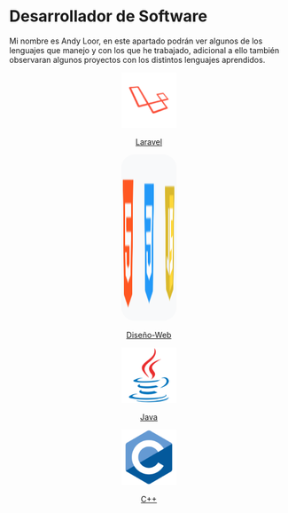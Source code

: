 # Desarrollador de Software

Mi nombre es Andy Loor, en este apartado podrán ver algunos de los lenguajes que manejo y con los que he trabajado, adicional a ello también observaran algunos proyectos con los distintos lenguajes aprendidos.


<p align="center"><img src="https://github.com/Andineitor/Andy_Loor/blob/Portafolio/asset/laravel_icon_130892.png" alt="Laravel" style="height: 100px; width: 100px;"></p>

<p align="center"><a  href="https://github.com/Andineitor/Andy_Loor/tree/Laravel" style="center">Laravel</a></p>

<p align="center"><img src="https://github.com/Andineitor/Andy_Loor/blob/Portafolio/asset/disenio.png" alt="Laravel" style="height: 300px; width: 100px; border-radius: 25px;"></p>

<p align="center"><a  href="https://github.com/Andineitor/Andy_Loor/tree/dise%C3%B1o-web" style=" ">Diseño-Web</a></p>

<p align="center"><img src="https://github.com/Andineitor/Andy_Loor/blob/Portafolio/asset/java.png" alt="Laravel" style="height: 100px; width: 100px;"></p>

<p align="center"><a  href="https://github.com/Andineitor/Andy_Loor/tree/Java" style="center ">Java</a></p>

<p align="center"><img src="https://github.com/Andineitor/Andy_Loor/blob/Portafolio/asset/c.png" alt="Laravel" style="height: 100px; width: 100px;"></p>

<p align="center"><a  href="https://github.com/Andineitor/Andy_Loor/tree/C++" style="center background-color: white;">C++</a></p>